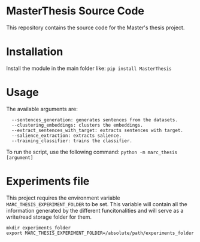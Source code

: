 # MasterThesis Source Code
This repository contains the source code for the Master's thesis project.

# Installation
Install the module in the main folder like:
```pip install MasterThesis```

# Usage
The available arguments are:

```
  --sentences_generation: generates sentences from the datasets.
  --clustering_embeddings: clusters the embeddings.
  --extract_sentences_with_target: extracts sentences with target.
  --salience_extraction: extracts salience.
  --training_classifier: trains the classifier.
```

To run the script, use the following command:
`python -m marc_thesis [argument]`

# Experiments file
This project requires the environment variable `MARC_THESIS_EXPERIMENT_FOLDER` to be set. This variable will contain all the information generated by the different funcitonalities and will serve as a write/read storage folder for them.
```
mkdir experiments_folder
export MARC_THESIS_EXPERIMENT_FOLDER=/absolute/path/experiments_folder
```
